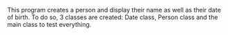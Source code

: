 This program creates a person and display their name as well as their date of birth. To do so, 3 classes are created: Date class, Person class and the main class to test everything.
